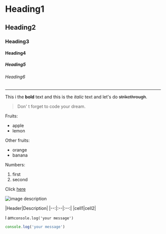 <!-- Heading -->
# Heading1
## Heading2
### Heading3
#### Heading4
##### Heading5
###### Heading6
<!--신기하군 6가지 헤딩 지원

<!-- Line -->
--- 
<!-- 3개 하면 라인생김

<!-- Text attributes -->
This i the **bold** text and this is the *italic* text and let's do ~~strikethrough~~.

<!-- Quote -->
>Don' t forget to code your dream.

<!-- Bullet list -->
Fruits:
* apple
* lemon

Other fruits:
- orange
- banana

<!-- Numbered list -->
Numbers:
1. first
2. second

<!-- Link -->
Click [here](https://www.youtube.com/watch?v=kMEb_BzyUqk&t=30s)

<!-- Image -->
![image description](https://search.pstatic.net/common/?src=http%3A%2F%2Fblogfiles.naver.net%2FMjAyMTA0MzBfMTYw%2FMDAxNjE5NzA4OTc5Njcy.jWAR7pHN52tixUeeq07dDDeKnLL5Q3N62uwDJOI5qyog.zNACmvP1yhqblUcMsIJfOgF_oU3pt-5KKe2saa8vgksg.PNG.rlatjdal1223%2F%25C4%25B8%25C3%25B3_2021_04_29_23_18_19_175.png&type=sc960_832)

<!-- Table -->
|Header|Description|
|--:|:--|:--:|
|cell1|cell2|

<!-- code -->
I am`console.log('your message')`

```ts
console.log('your message')
```